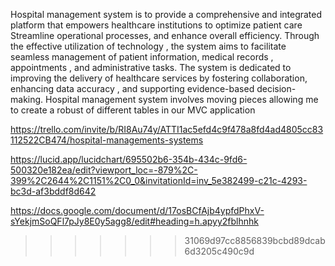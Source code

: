 Hospital management system is to provide a comprehensive and integrated platform that empowers healthcare institutions to optimize patient care 
Streamline operational processes, and enhance overall efficiency. Through the effective utilization of technology , the system aims to facilitate seamless management of patient information, medical records , appointments  , and administrative tasks. The system is dedicated to improving the delivery of healthcare services by fostering collaboration, enhancing data accuracy , and supporting evidence-based decision-making. 
Hospital management system involves moving pieces allowing me to create a robust of different tables in our MVC application


https://trello.com/invite/b/RI8Au74y/ATTI1ac5efd4c9f478a8fd4ad4805cc83112522CB474/hospital-managements-systems

https://lucid.app/lucidchart/695502b6-354b-434c-9fd6-500320e182ea/edit?viewport_loc=-879%2C-399%2C2644%2C1151%2C0_0&invitationId=inv_5e382499-c21c-4293-bc3d-af3bddf8d642

https://docs.google.com/document/d/17osBCfAjb4ypfdPhxV-sYekjmSoQFl7pJy8E0y5agg8/edit#heading=h.apyy2fblhnhk
>>>>>>> 31069d97cc8856839bcbd89dcab6d3205c490c9d

